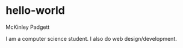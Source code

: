 # hello-world

McKinley Padgett

I am a computer science student. I also do web design/development.
